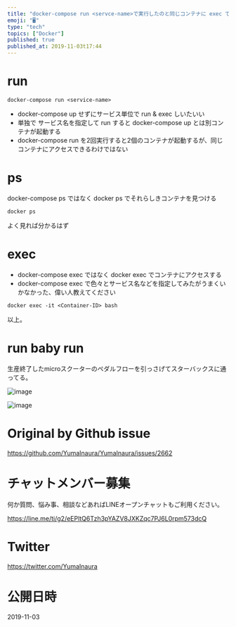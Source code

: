 ```yaml
---
title: "docker-compose run <servce-name>で実行したのと同じコンテナに exec でアクセスする ( #docker "
emoji: "🖥"
type: "tech"
topics: ["Docker"]
published: true
published_at: 2019-11-03t17:44
---
```


# run

```
docker-compose run <service-name>
```

- docker-compose up せずにサービス単位で run & exec しいたいい
- 単独で サービス名を指定して run すると docker-compose up とは別コンテナが起動する
- docker-compose run を2回実行すると2個のコンテナが起動するが、同じコンテナにアクセスできるわけではない

# ps

docker-compose ps ではなく docker ps でそれらしきコンテナを見つける

```
docker ps
```

よく見れば分かるはず

# exec

- docker-compose exec ではなく docker exec でコンテナにアクセスする
- docker-compose exec で色々とサービス名などを指定してみたがうまくいかなかった、偉い人教えてください

```
docker exec -it <Container-ID> bash
```

以上。

# run baby run

生産終了したmicroスクーターのペダルフローを引っさげてスターバックスに通ってる。

![image](https://user-images.githubusercontent.com/13635059/68080810-3dd44c80-fe46-11e9-8d3d-eaf8ca58cbe8.png)

![image](https://user-images.githubusercontent.com/13635059/68080811-4167d380-fe46-11e9-883a-ff9709d4d232.png)


# Original by Github issue

https://github.com/YumaInaura/YumaInaura/issues/2662








<!-- Update From Qiita API -->

# チャットメンバー募集


何か質問、悩み事、相談などあればLINEオープンチャットもご利用ください。

https://line.me/ti/g2/eEPltQ6Tzh3pYAZV8JXKZqc7PJ6L0rpm573dcQ





# Twitter


https://twitter.com/YumaInaura


<!-- Update From Qiita API -->



# 公開日時

2019-11-03
